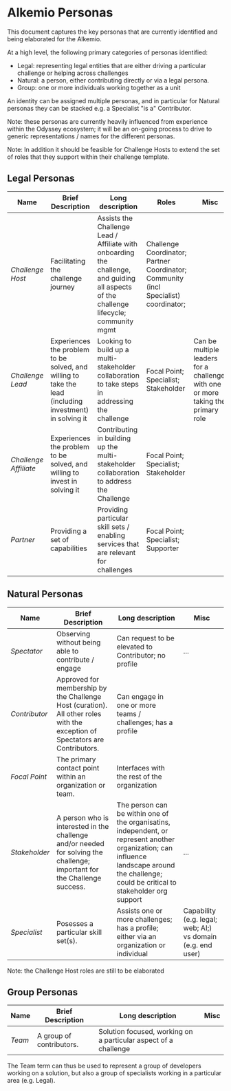# Alkemio Personas
This document captures the key personas that are currently identified and being elaborated for the Alkemio.

At a high level, the following primary categories of personas identified:
* Legal: representing legal entities that are either driving a particular challenge or helping across challenges
* Natural: a person, either contributing directly or via a legal persona.
* Group: one or more individuals working together as a unit

An identity can be assigned multiple personas, and in particular for Natural personas they can be stacked e.g. a Specialist "is a" Contributor.

Note: these personas are currently heavily influenced from experience within the Odyssey ecosystem; it will be an on-going process to drive to generic representations / names for the different personas. 

Note: In addition it should be feasible for Challenge Hosts to extend the set of roles that they support within their challenge template. 


## Legal Personas

|  Name   	|  Brief Description	| Long description  	| Roles   	|   Misc	|
|---	|---	|---	|---	|--- |	
| *Challenge Host*  	| Facilitating the challenge journey	| Assists the Challenge Lead / Affiliate with onboarding the challenge, and guiding all aspects of the challenge lifecycle; community mgmt | Challenge Coordinator; Partner Coordinator; Community (incl Specialist) coordinator;		|  |
| *Challenge Lead*	| Experiences the problem to be solved, and willing to take the lead (including investment) in solving it 	| Looking to build up a multi-stakeholder collaboration to take steps in addressing the challenge | Focal Point; Specialist; Stakeholder	 	| Can be multiple leaders for a challenge; with one or more taking the primary role 	|   	
| *Challenge Affiliate*  	| Experiences the problem to be solved, and willing to invest in solving it	| Contributing in building up the multi-stakeholder collaboration to address the Challenge	| Focal Point; Specialist; Stakeholder |    	|
| *Partner* | Providing a set of capabilities | Providing particular skill sets / enabling services that are relevant for challenges | Focal Point; Specialist; Supporter  |   |


## Natural Personas
| Name 	|  Brief Description	| Long description  	|  Misc	|
|---	|---	|---	|---	|
| *Spectator* | Observing without being able to contribute / engage | Can request to be elevated to Contributor; no profile  | ...| 
| *Contributor* | Approved for membership by the Challenge Host (curation). All other roles with the exception of Spectators are Contributors. | Can engage in one or more teams / challenges; has a profile |   |
| *Focal Point* | The primary contact point within an organization or team.  | Interfaces with the rest of the organization |  |
| *Stakeholder* | A person who is interested in the challenge and/or  needed for solving the challenge; important for the Challenge success.   | The person can be within one of the organisatins, independent, or represent another organization; can influence landscape around the challenge; could be critical to stakeholder org support | ... |
| *Specialist* | Posesses a particular skill set(s).  | Assists one or more challenges; has a profile; either via an organization or individual | Capability (e.g. legal; web; AI;) vs domain (e.g. end user) |

Note: the Challenge Host roles are still to be elaborated

## Group Personas
| Name 	|  Brief Description	| Long description  	|  Misc	|
|---	|---	|---	|---	 |
| *Team* | A group of contributors.  | Solution focused, working on a particular aspect of a challenge |    |

The Team term can thus be used to represent a group of developers working on a solution, but also a group of specialists working in a particular area (e.g. Legal).





